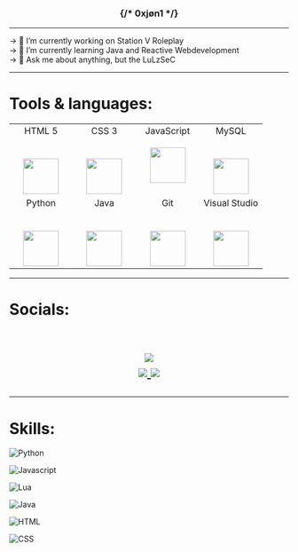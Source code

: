 
<h3 align="center">{/* 0xjøn1 */}</h3>

<hr>
-> 🚀 I’m currently working on Station V Roleplay <br>
-> 🧬 I’m currently learning Java and Reactive Webdevelopment <br>
-> 💬 Ask me about anything, but the LuLzSeC </br>
<hr>
<h1 align="left">Tools & languages:</h1>


<table>
  <tbody>
    <tr valign="top">
      <td width="25%" align="center">
        <span>HTML 5</span><br><br><br>
        <img height="64px" src="https://cdn.svgporn.com/logos/html-5.svg">
      </td>
      <td width="25%" align="center">
        <span>CSS 3</span><br><br><br>
        <img height="64px" src="https://cdn.svgporn.com/logos/css-3.svg">
      </td>
      <td width="25%" align="center">
          <span>JavaScript</span><br><br>
        <img height="64px" src="https://cdn.svgporn.com/logos/javascript.svg">
      </td>
      <td width="25%" align="center">
        <span>MySQL
        </span><br><br><br>
        <img height="64px" src="https://www.vectorlogo.zone/logos/mysql/mysql-ar21.svg">
      </td>
    </tr>
    <tr valign="top">
      <td width="25%" align="center">
        <span>Python
        </span><br><br><br>
        <img height="64px" src="https://cdn4.iconfinder.com/data/icons/logos-and-brands/512/267_Python_logo-128.png">
      </td>
      <td width="25%" align="center">
        <span>Java
        </span><br><br><br>
        <img height="64px" src="https://www.vectorlogo.zone/logos/java/java-ar21.svg">
      </td>
      <td width="25%" align="center">
        <span>Git</span><br><br><br>
        <img height="64px" src="https://cdn.svgporn.com/logos/git-icon.svg">
      </td>
      <td width="25%" align="center">
        <span>Visual Studio</span><br><br><br>
        <img height="64px" src="https://cdn.svgporn.com/logos/visual-studio-code.svg">
      </td>
    </tr>
  </tbody>
</table>
<hr>

<h1 align="left">
Socials:
  
 
  <!-- https://img.shields.io/badge/Github-Parth%20Patel-black&?style=social&logo=Github -->



  <!-- https://img.shields.io/badge/Instagram-parth.__.27-red&?style=social&logo=Instagram -->

  <!-- https://img.shields.io/badge/Twitter-Parth%20Patel-blue&?style=social&logo=Twitter -->
 

<p align="center">
  <br/>

  <a href="https://github.com/0xj0n1">
    <img src="https://img.shields.io/badge/Github-%230A0A0A.svg?&style=flat-square&logo=Github&logoColor=white">  
  </a>


  <br/>

 
  <a href="https://www.instagram.com/0xj0n1/">
    <img src="https://img.shields.io/badge/Instagram-%23E4405F.svg?&style=flat-square&logo=instagram&logoColor=white">
  </a>

  <a href="https://twitter.com/0xj0n1">
    <img src="https://img.shields.io/badge/twitter-%230077D4.svg?&style=flat-square&logo=twitter&logoColor=white">
  </a>
</p>
</h1>
<hr>

<h1 align="left">
Skills:</h1>

![Python](https://img.shields.io/badge/Python-8%2F10-green)

![Javascript](https://img.shields.io/badge/JavaScript-7%2C5%2F10-important)  

![Lua](https://img.shields.io/badge/Lua-10%2F10-brightgreen)  

![Java](https://img.shields.io/badge/Java-8%2F10-green)

![HTML](https://img.shields.io/badge/HTML-9%2F10-green)  

![CSS](https://img.shields.io/badge/CSS-8%2C5%2F10-green)
</svg>


